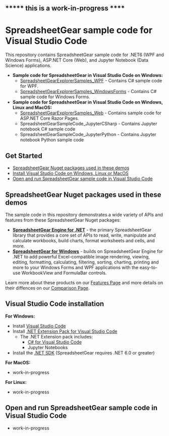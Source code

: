 ##  ***** this is a work-in-progress ****

# SpreadsheetGear sample code for Visual Studio Code

This repository contains SpreadsheetGear sample code for .NET6 (WPF and Windows Forms), ASP.NET Core (Web), and Jupyter Notebook (Data Science) applications. 

* **Sample code for SpreadsheetGear in Visual Studio Code on Windows:**
  *   [SpreadsheetGearExplorerSamples_WPF](/SpreadsheetGearExplorerSamples_WPF) - Contains C# sample code for WPF.
  *   [SpreadsheetGearExplorerSamples_WindowsForms](/SpreadsheetGearExplorerSamples_WindowsForms) - Contains C# sample code for Windows Forms.
* **Sample code for SpreadsheetGear in Visual Studio Code on Windows, Linux and MacOS:**
  *   [SpreadsheetGearExplorerSamples_Web](/SpreadsheetGearExplorerSamples_Web) - Contains sample code for ASP.NET Core Razor Pages.
  *   SpreadsheetGearSampleCode_JupyterCSharp - Contains Jupyter notebook C# sample code
  *   SpreadsheetGearSampleCode_JupyterPython - Contains Jupyter notebook Python sample code

## Get Started ##
* [SpreadsheetGear Nuget packages used in these demos](#spreadsheetgear-nuget-packages-used-in-these-demos)
* [Install Visual Studio Code on Windows, Linux or MacOS](#visual-studio-code-installation)
* [Open and run SpreadsheetGear sample code in Visual Studio Code](#open-and-run-spreadsheetgear-sample-code-in-visual-studio-code)

## SpreadsheetGear Nuget packages used in these demos
The sample code in this repository demonstrates a wide variety of APIs and features from these SpreadsheetGear Nuget packages:
*   **[SpreadsheetGear Engine for .NET](https://www.nuget.org/packages/SpreadsheetGear/9.1.19-beta)** - the primary SpreadsheetGear library that provides a core set of APIs to read, write, manipulate and calculate workbooks, build charts, format worksheets and cells, and more.
*   **[SpreadsheetGear for Windows](https://www.nuget.org/packages/SpreadsheetGear.Windows/9.1.19-beta)** - builds on SpreadsheetGear Engine for .NET to add powerful Excel-compatible image rendering, viewing, editing, formatting, calculating, filtering, sorting, charting, printing and more to your Windows Forms and WPF applications with the easy-to-use WorkbookView and FormulaBar controls.

Learn more about these products on our [Features Page](https://www.spreadsheetgear.com/Products/Features) and more details on their diffences on our [Comparison Page](https://www.spreadsheetgear.com/Products/Compare).

## Visual Studio Code installation
**For Windows:**
* Install [Visual Studio Code](https://code.visualstudio.com/)
* Install [.NET Extension Pack for Visual Studio Code](https://marketplace.visualstudio.com/items?itemName=ms-dotnettools.vscode-dotnet-pack)
  * The .NET Extension pack includes:
    * [C# for Visual Studio Code](https://marketplace.visualstudio.com/items?itemName=ms-dotnettools.csharp)
    * Jupyter Notebooks
* Install the [.NET SDK](https://dotnet.microsoft.com/en-us/download) (SpreadsheetGear requires .NET 6.0 or greater)

**For MacOS:**
* work-in-progress

**For Linux:**
* work-in-progress

## Open and run SpreadsheetGear sample code in Visual Studio Code
* work-in-progress

